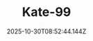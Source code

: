 ---
title: "Kate-99"
description: ""
image: "/uploads/photos/1761814364140-Kate-99.webp"
display: "/uploads/photos/1761814364140-Kate-99-display.webp"
thumbnail: "/uploads/photos/1761814364140-Kate-99-thumb.webp"
width: 4912
height: 7360
featured: false
date: 2025-10-30T08:52:44.144Z
order: 0
---